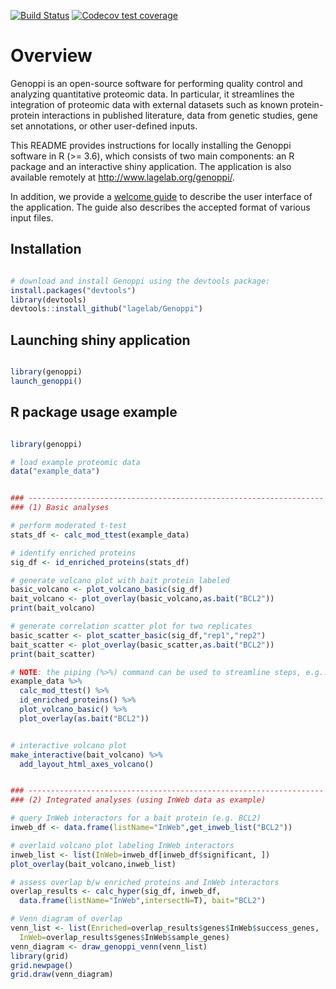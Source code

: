 
<!-- badges: start -->
[![Build Status](https://travis-ci.com/frhl/genoppi-v4.svg?branch=master)](https://travis-ci.com/frhl/genoppi-v4)
[![Codecov test coverage](https://codecov.io/gh/frhl/genoppi-v4/branch/master/graph/badge.svg)](https://codecov.io/gh/frhl/genoppi-v4?branch=master)
<!-- badges: end -->

# Overview

Genoppi is an open-source software for performing quality control and analyzing quantitative proteomic data. In particular, it streamlines the integration of proteomic data with external datasets such as known protein-protein interactions in published literature, data from genetic studies, gene set annotations, or other user-defined inputs.

This README provides instructions for locally installing the Genoppi software in R (>= 3.6), which consists of two main components: an R package and an interactive shiny application. The application is also available remotely at <http://www.lagelab.org/genoppi/>.

In addition, we provide a [welcome guide](inst/shiny-examples/myapp/www/welcome_guide_200415.pdf) to describe the user interface of the application. The guide also describes the accepted format of various input files.


## Installation

```R

# download and install Genoppi using the devtools package:
install.packages("devtools")
library(devtools)
devtools::install_github("lagelab/Genoppi")

```

## Launching shiny application

```R

library(genoppi)
launch_genoppi()

```

## R package usage example

```R

library(genoppi)

# load example proteomic data
data("example_data")


### ------------------------------------------------------------------
### (1) Basic analyses

# perform moderated t-test
stats_df <- calc_mod_ttest(example_data)

# identify enriched proteins
sig_df <- id_enriched_proteins(stats_df)

# generate volcano plot with bait protein labeled
basic_volcano <- plot_volcano_basic(sig_df)
bait_volcano <- plot_overlay(basic_volcano,as.bait("BCL2"))
print(bait_volcano)

# generate correlation scatter plot for two replicates
basic_scatter <- plot_scatter_basic(sig_df,"rep1","rep2")
bait_scatter <- plot_overlay(basic_scatter,as.bait("BCL2"))
print(bait_scatter)

# NOTE: the piping (%>%) command can be used to streamline steps, e.g.: 
example_data %>%
  calc_mod_ttest() %>%
  id_enriched_proteins() %>%
  plot_volcano_basic() %>%
  plot_overlay(as.bait("BCL2"))


# interactive volcano plot
make_interactive(bait_volcano) %>%
  add_layout_html_axes_volcano()


### ------------------------------------------------------------------
### (2) Integrated analyses (using InWeb data as example)

# query InWeb interactors for a bait protein (e.g. BCL2)
inweb_df <- data.frame(listName="InWeb",get_inweb_list("BCL2"))

# overlaid volcano plot labeling InWeb interactors
inweb_list <- list(InWeb=inweb_df[inweb_df$significant, ])
plot_overlay(bait_volcano,inweb_list)

# assess overlap b/w enriched proteins and InWeb interactors
overlap_results <- calc_hyper(sig_df, inweb_df,
  data.frame(listName="InWeb",intersectN=T), bait="BCL2")

# Venn diagram of overlap
venn_list <- list(Enriched=overlap_results$genes$InWeb$success_genes,
  InWeb=overlap_results$genes$InWeb$sample_genes)
venn_diagram <- draw_genoppi_venn(venn_list)
library(grid)
grid.newpage()
grid.draw(venn_diagram)

```

